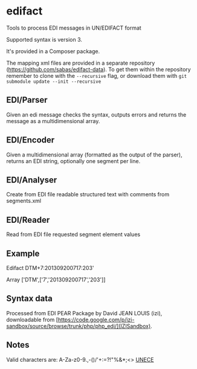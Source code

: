 edifact
=======

Tools to process EDI messages in UN/EDIFACT format

Supported syntax is version 3.

It's provided in a Composer package.

The mapping xml files are provided in a separate repository (https://github.com/sabas/edifact-data). To get them within the repository remember to clone with the ```--recursive``` flag, or download them with ```git submodule update --init --recursive```

EDI/Parser
------------------
Given an edi message checks the syntax, outputs errors and returns the message as a multidimensional array.

EDI/Encoder
------------------
Given a multidimensional array (formatted as the output of the parser), returns an EDI string, optionally one segment per line.

EDI/Analyser
------------------
Create from EDI file readable structured text with comments from segments.xml

EDI/Reader
------------------
Read from EDI file requested segment element values


Example
-------

Edifact DTM+7:201309200717:203'

Array ['DTM',['7','201309200717','203']]

Syntax data
----------
Processed from EDI PEAR Package by David JEAN LOUIS (izi), downloadable from [https://code.google.com/p/izi-sandbox/source/browse/trunk/php/php_edi/](IZISandbox).


Notes
------
Valid characters are: A-Za-z0-9.,-()/'+:=?!"%&*;<> [UNECE](http://www.unece.org/trade/untdid/texts/d422_d.htm#p5.1)
